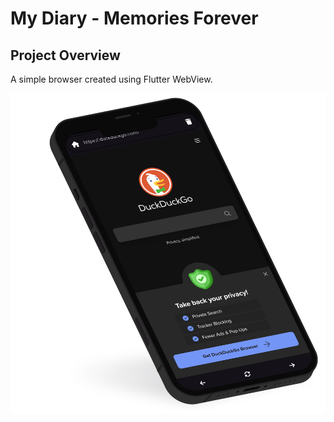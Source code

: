 # My Diary - Memories Forever

## Project Overview
A simple browser created using Flutter WebView.

![take-my-tym-cover](https://raw.githubusercontent.com/sugith10/images/main/projects/my-browser.png)
